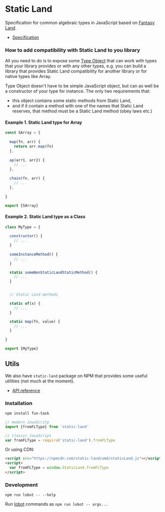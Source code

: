 # Static Land

Specification for common algebraic types in JavaScript
based on [Fantasy Land](https://github.com/fantasyland/fantasy-land).

* [Specification](docs/spec.md)

### How to add compatibility with Static Land to you library

All you need to do is to expose some [Type Object](docs/spec.md#type) that can work with types that your library provides or with any other types, e.g. you can build a library that provides Static Land compatibility for another library or for native types like Array.

Type Object doesn't have to be simple JavaScript object, but can as well be a constructor of your type for instance. The only two requirements that:

- this object contains some static methods from Static Land,
- and if it contain a method with one of the names that Static Land reserves, that method must be a Static Land method (obey laws etc.)

#### Example 1. Static Land type for Array

```js
const SArray = {
  
  map(fn, arr) {
    return arr.map(fn)
  },
  
  ap(arr1, arr2) {
    // ...
  },
  
  chain(fn, arr) {
    // ...
  },
  
}

export {SArray}
```

#### Example 2. Static Land type as a Class

```js
class MyType = {
  
  constructor() {
    // ...
  }
  
  someInstanceMethod() {
    // ...
  }

  static someNonStaticLandStaticMethod() {
    // ...
  }


  // Static Land methods

  static of(x) {
    // ...
  }

  static map(fn, value) {
    // ...
  }
  
}

export {MyType}
```



## Utils

We also have `static-land` package on NPM that provides some useful utilities (not much at the moment).

* [API reference](docs/API.md)

### Installation

```sh
npm install fun-task
```

```js
// modern JavaScritp
import {fromFLType} from 'static-land'

// classic JavaScript
var fromFLType = require('static-land').fromFLType
```

Or using CDN:

```html
<script src="https://npmcdn.com/static-land/umd/staticLand.js"></script>
<script>
  var fromFLType = window.StaticLand.fromFLType
</script>
```

### Development

```
npm run lobot -- --help
```

Run [lobot](https://github.com/rpominov/lobot) commands as `npm run lobot -- args...`
